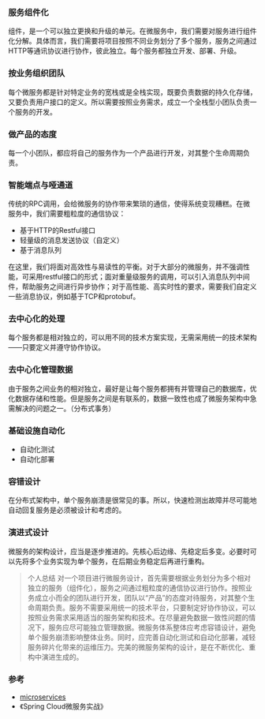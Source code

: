 ### 服务组件化

组件，是一个可以独立更换和升级的单元。在微服务中，我们需要对服务进行组件化分解。具体而言，我们需要将项目按照不同业务划分了多个服务，服务之间通过HTTP等通讯协议进行协作，彼此独立。每个服务都独立开发、部署、升级。

### 按业务组织团队

每个微服务都是针对特定业务的宽栈或是全栈实现，既要负责数据的持久化存储，又要负责用户接口的定义。所以需要按照业务需求，成立一个全栈型小团队负责一个服务的开发。

### 做产品的态度

每一个小团队，都应将自己的服务作为一个产品进行开发，对其整个生命周期负责。

### 智能端点与哑通道

传统的RPC调用，会给微服务的协作带来繁琐的通信，使得系统变现糟糕。在微服务中，我们需要粗粒度的通信协议：
- 基于HTTP的Restful接口
- 轻量级的消息发送协议（自定义）
- 基于消息队列

在这里，我们将面对高效性与易读性的平衡。对于大部分的微服务，并不强调性能，可采用restful接口的形式；面对重量级服务的调用，可以引入消息队列中间件，帮助服务之间进行异步协作；对于高性能、高实时性的要求，需要我们自定义一些消息协议，例如基于TCP和protobuf。

### 去中心化的处理
每个服务都是相对独立的，可以用不同的技术方案实现，无需采用统一的技术架构——只要定义并遵守协作协议。

### 去中心化管理数据
由于服务之间业务的相对独立，最好是让每个服务都拥有并管理自己的数据库，优化数据存储和性能。但是服务之间是有联系的，数据一致性也成了微服务架构中急需解决的问题之一。（分布式事务）

### 基础设施自动化

- 自动化测试
- 自动化部署

### 容错设计
在分布式架构中，单个服务崩溃是很常见的事。所以，快速检测出故障并尽可能地自动回复服务是必须被设计和考虑的。

### 演进式设计

微服务的架构设计，应当是逐步推进的。先核心后边缘、先稳定后多变。必要时可以先将多个业务实现为单个服务，在后期业务稳定后再进行重构。

> 个人总结
对一个项目进行微服务设计，首先需要根据业务划分为多个相对独立的服务（组件化），服务之间通过粗粒度的通信协议进行协作。按照业务成立小而全的团队进行开发，团队以“产品”的态度对待服务，对其整个生命周期负责。服务不需要采用统一的技术平台，只要制定好协作协议，可以按照业务需求采用适当的服务架构和技术。在尽量避免数据一致性问题的情况下，服务应尽可能独立管理数据。微服务体系整体应考虑容错设计，避免单个服务崩溃影响整体业务。同时，应完善自动化测试和自动化部署，减轻服务碎片化带来的运维压力。完美的微服务架构的设计，是在不断优化、重构中演进生成的。

### 参考
- [microservices](https://martinfowler.com/articles/microservices.html)
- 《Spring Cloud微服务实战》 
